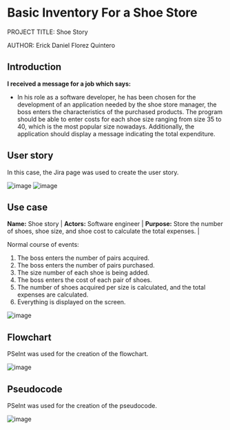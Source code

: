 # Basic Inventory For a Shoe Store

PROJECT TITLE: Shoe Story

AUTHOR: Erick Daniel Florez Quintero

## Introduction

**I received a message for a job which says:**

- In his role as a software developer, he has been chosen for the development of an application needed by the shoe store manager, the boss enters the characteristics of the purchased products. The program should be able to enter costs for each shoe size ranging from size 35 to 40, which is the most popular size nowadays. Additionally, the application should display a message indicating the total expenditure.

## User story

In this case, the Jira page was used to create the user story.

![image](https://github.com/Erick141230/zapatos/assets/112519431/21912c04-d7a3-45ab-ad77-da2df80422b2)
![image](https://github.com/Erick141230/zapatos/assets/112519431/7fa1778f-ccbf-4253-8325-7288431a728d)


## Use case

**Name:** Shoe story | **Actors:** Software engineer | **Purpose:** Store the number of shoes, shoe size, and shoe cost to calculate the total expenses. |

Normal course of events:

1. The boss enters the number of pairs acquired.
2. The boss enters the number of pairs purchased.
3. The size number of each shoe is being added.
4. The boss enters the cost of each pair of shoes.
5. The number of shoes acquired per size is calculated, and the total expenses are calculated.
6. Everything is displayed on the screen.

![image](https://github.com/Erick141230/zapatos/assets/112519431/9393ef7d-914a-4104-84c1-28629808d161)


## Flowchart

PSeInt was used for the creation of the flowchart.

![image](https://github.com/Erick141230/zapatos/assets/112519431/166320cc-1949-4e27-93dd-8c7e237fd2a4)


## Pseudocode

PSeInt was used for the creation of the pseudocode.

![image](https://github.com/Erick141230/zapatos/assets/112519431/230e1485-d55e-4da1-b4e7-61ad1f59bcbc)

